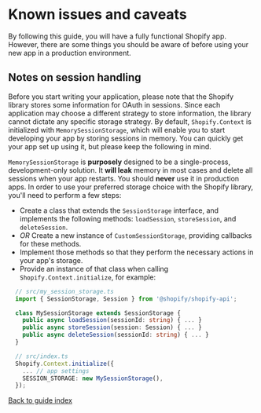 # Known issues and caveats

By following this guide, you will have a fully functional Shopify app. However, there are some things you should be aware of before using your new app in a production environment.

## Notes on session handling

Before you start writing your application, please note that the Shopify library stores some information for OAuth in sessions. Since each application may choose a different strategy to store information, the library cannot dictate any specific storage strategy. By default, `Shopify.Context` is initialized with `MemorySessionStorage`, which will enable you to start developing your app by storing sessions in memory. You can quickly get your app set up using it, but please keep the following in mind.

`MemorySessionStorage` is **purposely** designed to be a single-process, development-only solution. It **will leak** memory in most cases and delete all sessions when your app restarts. You should **never** use it in production apps. In order to use your preferred storage choice with the Shopify library, you'll need to perform a few steps:

- Create a class that extends the `SessionStorage` interface, and implements the following methods: `loadSession`, `storeSession`, and `deleteSession`.
- _OR_ Create a new instance of `CustomSessionStorage`, providing callbacks for these methods.
- Implement those methods so that they perform the necessary actions in your app's storage.
- Provide an instance of that class when calling `Shopify.Context.initialize`, for example:
```ts
  // src/my_session_storage.ts
  import { SessionStorage, Session } from '@shopify/shopify-api';

  class MySessionStorage extends SessionStorage {
    public async loadSession(sessionId: string) { ... }
    public async storeSession(session: Session) { ... }
    public async deleteSession(sessionId: string) { ... }
  }

  // src/index.ts
  Shopify.Context.initialize({
    ... // app settings
    SESSION_STORAGE: new MySessionStorage(),
  });
```

[Back to guide index](index.md)
